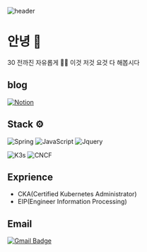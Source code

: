 <!--
**ShinGyeongseon367/ShinGyeongseon367** is a ✨ _special_ ✨ repository because its `README.md` (this file) appears on your GitHub profile.

Here are some ideas to get you started:

- 🔭 I’m currently working on ...
- 🌱 I’m currently learning ...
- 👯 I’m looking to collaborate on ...
- 🤔 I’m looking for help with ...
- 💬 Ask me about ...
- 📫 How to reach me: ...
- 😄 Pronouns: ...
- ⚡ Fun fact: ...
stack mark: https://shields.io/
icon: https://simpleicons.org/?q=CNF
-->
![header](https://capsule-render.vercel.app/api?type=slice&color=random&text=capsule_render&animation=fadeIn&fontColor=ffffff)

# 안녕 👋 
30 전까진 자유롭게 👍🏻 이것 저것 요것 다 해봅시다

## blog
[![Notion](https://img.shields.io/badge/Notion-yellow?logo=notion)](https://melodic-drug-e14.notion.site/2a32e7e9cfe44127adbc65a58c719ce6)

## Stack ⚙️
![Spring](https://img.shields.io/badge/-Spring-5d5d5d?style=plastic&logo=Spring) ![JavaScript](https://img.shields.io/badge/-JavaScript-5d5d5d?style=plastic&logo=JavaScript) ![Jquery](https://img.shields.io/badge/-jQuery-5d5d5d?style=plastic&logo=jQuery)

![K3s](https://img.shields.io/badge/-K3s-red?style=plastic&logo=K3s) ![CNCF](https://img.shields.io/badge/-CNCF-red?style=plastic&logo=CNCF)


## Exprience
- CKA(Certified Kubernetes Administrator)
- EIP(Engineer Information Processing)

## Email
  [![Gmail Badge](https://img.shields.io/badge/Gmail-d14836?style=flat-square&logo=Gmail&logoColor=white&link=mailto:snugyun01@gmail.com)](mailto:tlsrid1119@gmail.com)
